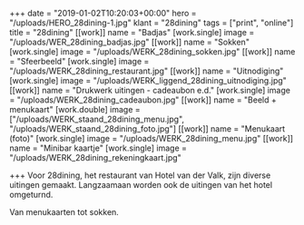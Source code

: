 +++
date = "2019-01-02T10:20:03+00:00"
hero = "/uploads/HERO_28dining-1.jpg"
klant = "28dining"
tags = ["print", "online"]
title = "28dining"
[[work]]
name = "Badjas"
[work.single]
image = "/uploads/WER_28dining_badjas.jpg"
[[work]]
name = "Sokken"
[work.single]
image = "/uploads/WERK_28dining_sokken.jpg"
[[work]]
name = "Sfeerbeeld"
[work.single]
image = "/uploads/WERK_28dining_restaurant.jpg"
[[work]]
name = "Uitnodiging"
[work.single]
image = "/uploads/WERK_liggend_28dining_uitnodiging.jpg"
[[work]]
name = "Drukwerk uitingen - cadeaubon e.d."
[work.single]
image = "/uploads/WERK_28dining_cadeaubon.jpg"
[[work]]
name = "Beeld + menukaart"
[work.double]
image = ["/uploads/WERK_staand_28dining_menu.jpg", "/uploads/WERK_staand_28dining_foto.jpg"]
[[work]]
name = "Menukaart (foto)"
[work.single]
image = "/uploads/WERK_28dining_menu.jpg"
[[work]]
name = "Minibar kaartje"
[work.single]
image = "/uploads/WERK_28dining_rekeningkaart.jpg"

+++
Voor 28dining, het restaurant van Hotel van der Valk, zijn diverse uitingen gemaakt. Langzaamaan worden ook de uitingen van het hotel omgeturnd. 

Van menukaarten tot sokken. 